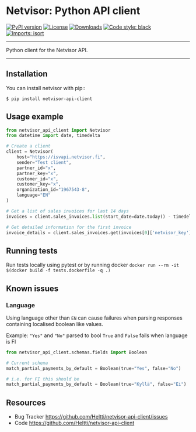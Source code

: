 # Netvisor: Python API client

[![PyPI version](https://badge.fury.io/py/netvisor_api_client.svg)](https://badge.fury.io/py/netvisor_api_client)
[![License](https://img.shields.io/pypi/l/netvisor_api_client)](https://pypi.org/project/netvisor_api_client)
[![Downloads](https://pepy.tech/badge/netvisor_api_client)](https://pepy.tech/project/netvisor_api_client)
[![Code style: black](https://img.shields.io/badge/code%20style-black-000000.svg)](https://github.com/psf/black)
[![Imports: isort](https://img.shields.io/badge/%20imports-isort-%231674b1)](https://pycqa.github.io/isort/)

---

Python client for the Netvisor API.

---

## Installation

You can install netvisor with pip::

    $ pip install netvisor-api-client

## Usage example

```python
from netvisor_api_client import Netvisor
from datetime import date, timedelta

# Create a client
client = Netvisor(
    host="https://isvapi.netvisor.fi",
    sender="Test client",
    partner_id="x",
    partner_key="x",
    customer_id="x",
    customer_key="x",
    organization_id="1967543-8",
    language="EN"
)

# Get a list of sales invoices for last 14 days
invoices = client.sales_invoices.list(start_date=date.today() - timedelta(days=14), end_date=date.today())

# Get detailed information for the first invoice
invoice_details = client.sales_invoices.get(invoices[0]['netvisor_key'])
```

## Running tests

Run tests locally using pytest or by running docker
`docker run --rm -it $(docker build -f tests.dockerfile -q .)`

## Known issues

### Language

Using language other than `EN` can cause failures when parsing responses containing localised boolean like values.

Example: `"Yes"` and `"No"` parsed to bool `True` and `False` fails when language is FI

```python
from netvisor_api_client.schemas.fields import Boolean

# Current schema
match_partial_payments_by_default = Boolean(true="Yes", false="No")

# i.e. for FI this should be
match_partial_payments_by_default = Boolean(true="Kyllä", false="Ei")
```

## Resources

- Bug Tracker <https://github.com/Heltti/netvisor-api-client/issues>
- Code <https://github.com/Heltti/netvisor-api-client>
